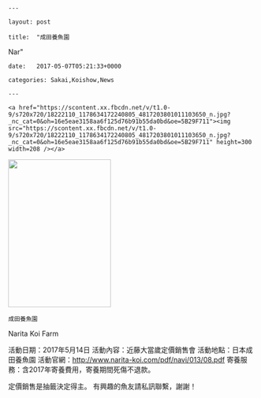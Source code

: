 
    --- 

    layout: post 

    title:  "成田養魚園
Nar" 

    date:   2017-05-07T05:21:33+0000 

    categories: Sakai,Koishow,News 

    --- 

    <a href="https://scontent.xx.fbcdn.net/v/t1.0-9/s720x720/18222110_1178634172240805_4817203801011103650_n.jpg?_nc_cat=0&oh=16e5eae3158aa6f125d76b91b55da0bd&oe=5B29F711"><img src="https://scontent.xx.fbcdn.net/v/t1.0-9/s720x720/18222110_1178634172240805_4817203801011103650_n.jpg?_nc_cat=0&oh=16e5eae3158aa6f125d76b91b55da0bd&oe=5B29F711" height=300 width=208 /></a> 

<a href="https://scontent.xx.fbcdn.net/v/t1.0-9/s720x720/18268617_1178634178907471_7743987706837407733_n.jpg?_nc_cat=0&oh=92b942fbdb620ff39f53f58aa50572d8&oe=5B2A759B"><img src="https://scontent.xx.fbcdn.net/v/t1.0-9/s720x720/18268617_1178634178907471_7743987706837407733_n.jpg?_nc_cat=0&oh=92b942fbdb620ff39f53f58aa50572d8&oe=5B2A759B" height=300 width=208 /></a> 
 

    

    成田養魚園
Narita Koi Farm

活動日期：2017年5月14日
活動內容：近藤大當歲定價銷售會
活動地點：日本成田養魚園
活動官網：http://www.narita-koi.com/pdf/navi/013/08.pdf
寄養服務：含2017年寄養費用，寄養期間死傷不退款。

定價銷售是抽籤決定得主。
有興趣的魚友請私訊聯繫，謝謝！
    

    